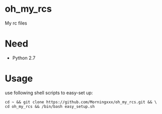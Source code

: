 # oh_my_rcs
My rc files

# Need
* Python 2.7

# Usage
use following shell scripts to easy-set up:

```
cd ~ && git clone https://github.com/Morningxxx/oh_my_rcs.git && \
cd oh_my_rcs && /bin/bash easy_setup.sh
```
